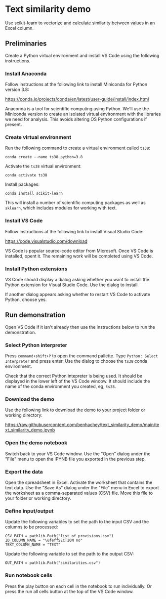 # Text similarity demo

Use scikit-learn to vectorize and calculate similarity between values in an Excel column.


## Preliminaries

Create a Python virtual environment and install VS Code using the following instructions.


### Install Anaconda

Follow instructions at the following link to install Miniconda for Python version 3.8:

https://conda.io/projects/conda/en/latest/user-guide/install/index.html

Anaconda is a tool for scientific computing using Python. We'll use the Miniconda version to create an isolated virtual environment with the libraries we need for analysis. This avoids altering OS Python configurations if present.


### Create virtual environment

Run the following command to create a virtual environment called `ts38`:

```conda create --name ts38 python=3.8```

Activate the `ts38` virtual environment:

```conda activate ts38```

Install packages:

```conda install scikit-learn```

This will install a number of scientific computing packages as well as `sklearn`, which includes modules for working with text.


### Install VS Code

Follow instructions at the following link to install Visual Studio Code:

https://code.visualstudio.com/download

VS Code is popular source-code editor from Microsoft. Once VS Code is installed, opent it. The remaining work will be completed using VS Code.


### Install Python extensions

VS Code should display a dialog asking whether you want to install the Python extension for Visual Studio Code. Use the dialog to install.

If another dialog appears asking whether to restart VS Code to activate Python, choose yes.


## Run demonstration

Open VS Code if it isn't already then use the instructions below to run the demonstration.


### Select Python interpreter

Press `command+shift+P` to open the command pallette. Type `Python: Select Interpreter` and press enter. Use the dialog to choose the `ts38` conda environment.

Check that the correct Python intepreter is being used. It should be displayed in the lower left of the VS Code window. It should include the name of the conda environment you created, eg, `ts38`.


### Download the demo

Use the following link to download the demo to your project folder or working directory:

https://raw.githubusercontent.com/benhachey/text_similarity_demo/main/text_similarity_demo.ipynb


### Open the demo notebook

Switch back to your VS Code window. Use the "Open" dialog under the "File" menu to open the IPYNB file you exported in the previous step.


### Export the data

Open the spreadsheet in Excel. Activate the worksheet that contains the text data. Use the "Save As" dialog under the "File" menu in Excel to export the worksheet as a comma-separated values (CSV) file. Move this file to your folder or working directory.


### Define input/output

Update the following variables to set the path to the input CSV and the columns to be processed:

```
CSV_PATH = pathlib.Path("list_of_provisions.csv")
ID_COLUMN_NAME = "\ufeffSECTION no"
TEXT_COLUMN_NAME = "TEXT"
```

Update the following variable to set the path to the output CSV:

```
OUT_PATH = pathlib.Path("similarities.csv")
```

### Run notebook cells

Press the play button on each cell in the notebook to run individually. Or press the run all cells button at the top of the VS Code window.
